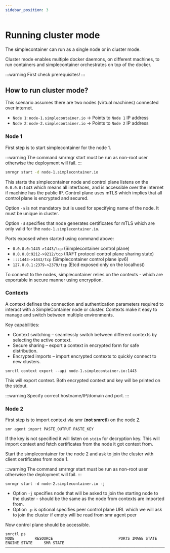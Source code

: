 ```yaml
---
sidebar_position: 3
---
```


# Running cluster mode

The simplecontainer can run as a single node or in cluster mode.

Cluster mode enables multiple docker daemons, on different machines, to run containers and simplecontainer orchestrates on top of the docker.

:::warning
First check prerequisites!
:::

## How to run cluster mode?

This scenario assumes there are two nodes (virtual machines) connected over internet.

- `Node 1`: `node-1.simplecontainer.io` -> Points to `Node 1` IP address
- `Node 2`: `node-2.simplecontainer.io` -> Points to `Node 2` IP address

### Node 1

First step is to start simplecontainer for the node 1.

:::warning
The command smrmgr start must be run as non-root user otherwise the deployment will fail.
:::

```bash
smrmgr start -d node-1.simplecontainer.io
```

This starts the simplecontainer node and control plane listens on the `0.0.0.0:1443` which means all interfaces,
and is accessible over the internet if machine has the public IP. Control plane uses mTLS which implies that all
control plane is encrypted and secured.

Option `-n` is not mandatory but is used for specifying name of the node. It must be unique in cluster.

Option `-d` specifies that node generates certificates for mTLS which are only valid for the `node-1.simplecontainer.io`.

Ports exposed when started using command above:

- `0.0.0.0:1443->1443/tcp` (Simplecontainer control plane)
- `0.0.0.0:9212->9212/tcp` (RAFT protocol control plane sharing state)
- `:::1443->1443/tcp` (Simplecontainer control plane ipv6)
- `127.0.0.1:2379->2379/tcp` (Etcd exposed only on the localhost)

To connect to the nodes, simplecontainer relies on the contexts - which are exportable in secure manner using encryption.

### Contexts
A context defines the connection and authentication parameters required to interact with a SimpleContainer node or cluster.
Contexts make it easy to manage and switch between multiple environments.

Key capabilities:

- Context switching – seamlessly switch between different contexts by selecting the active context.
- Secure sharing – export a context in encrypted form for safe distribution.
- Encrypted imports – import encrypted contexts to quickly connect to new clusters.

```cgo title="Context needs to be imported from smr agent first (on the same machine), then can be exported to other machines"
smrctl context export --api node-1.simplecontainer.io:1443
```

This will export context. Both encrypted context and key will be printed on the stdout.

:::warning
Specify correct hostname/IP/domain and port.
:::

### Node 2

First step is to import context via smr (**not smrctl**) on the node 2.

```cgo
smr agent import PASTE_OUTPUT PASTE_KEY
```

If the key is not specified it will listen on `stdin` for decryption key.
This will import context and fetch certificates from the node it got context from.

Start the simplecontainer for the node 2 and ask to join the cluster with client certificates from node 1.

:::warning
The command smrmgr start must be run as non-root user otherwise the deployment will fail.
:::

```cgo
smrmgr start -d node-2.simplecontainer.io -j
```

- Option `-j` specifies node that will be asked to join the starting node to the cluster - should be the same as the node from
contexts are imported from.
- Option `-p` is optional specifies peer control plane URL which we will ask to join the cluster if empty will be read from smr agent peer

Now control plane should be accessible.

```cgo title="The smrctl ps command is used to list all containers in the cluster"
smrctl ps
NODE         RESOURCE                             PORTS IMAGE STATE ENGINE STATE     SMR STATE       
─────────────────────────────────────────────────────────────────────────────────────────────────────
```